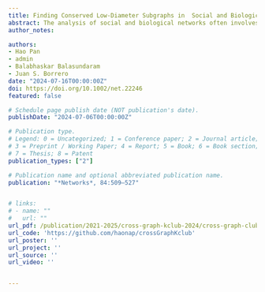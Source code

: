 ```yaml
---
title: Finding Conserved Low-Diameter Subgraphs in  Social and Biological Networks
abstract: The analysis of social and biological networks often involves modeling clusters of interest as cliques or their graph-theore-tic generalizations. The $k$-club model, which relaxes the requirement of pairwise adjacency in a clique to length-bound-ed paths inside the cluster, has been used to model cohesive subgroups in social networks and functional modules or complexes in biological networks. However, if the graphs are time-varying, or if they change under different conditions, we may be interested in clusters that preserve their property over time or under changes in conditions. To model such  clusters that are conserved in a collection of graphs, we consider a cross-graph $k$-club model, a subset of nodes that forms a $k$-club in every graph in the collection. In this paper, we consider the canonical optimization problem of finding a cross-graph $k$-club of maximum cardinality in a graph collection.   We develop  integer programming approaches to solve this problem. Specifically, we introduce strengthened formulations, valid inequalities, and branch-and-cut algorithms based on delayed constraint generation. The results of our computational study indicate the significant benefits of using the approaches we introduce.
author_notes:

authors:
- Hao Pan
- admin
- Balabhaskar Balasundaram
- Juan S. Borrero
date: "2024-07-16T00:00:00Z"
doi: https://doi.org/10.1002/net.22246
featured: false

# Schedule page publish date (NOT publication's date).
publishDate: "2024-07-06T00:00:00Z"

# Publication type.
# Legend: 0 = Uncategorized; 1 = Conference paper; 2 = Journal article;
# 3 = Preprint / Working Paper; 4 = Report; 5 = Book; 6 = Book section;
# 7 = Thesis; 8 = Patent
publication_types: ["2"]

# Publication name and optional abbreviated publication name.
publication: "*Networks*, 84:509–527"


# links:
# - name: ""
#   url: ""
url_pdf: /publication/2021-2025/cross-graph-kclub-2024/cross-graph-clubs-2024.pdf
url_code: 'https://github.com/haonap/crossGraphKclub'
url_poster: ''
url_project: ''
url_source: ''
url_video: ''


---
```


